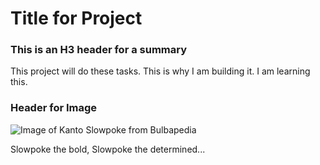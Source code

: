 # Title for Project
### This is an H3 header for a summary
This project will do these tasks. This is why I am building it. I am learning this.

### Header for Image
![Image of Kanto Slowpoke from Bulbapedia](https://archives.bulbagarden.net/media/upload/1/19/0079Slowpoke.png)

Slowpoke the bold, Slowpoke the determined...
